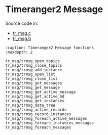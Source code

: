 # Timeranger2 Message

Source code in:

- [tr_msg.c](https://github.com/artgins/yunetas/blob/main/kernel/c/timeranger2/src/tr_msg.c)
- [tr_msg.h](https://github.com/artgins/yunetas/blob/main/kernel/c/timeranger2/src/tr_msg.)

```{toctree}
:caption: Timeranger2 Message functions
:maxdepth: 2

tr_msg/trmsg_open_topics
tr_msg/trmsg_close_topics
tr_msg/trmsg_add_instance
tr_msg/trmsg_open_list
tr_msg/trmsg_close_list
tr_msg/trmsg_get_messages
tr_msg/trmsg_get_message
tr_msg/trmsg_get_active_message
tr_msg/trmsg_get_active_md
tr_msg/trmsg_get_instances
tr_msg/trmsg_data_tree
tr_msg/trmsg_active_records
tr_msg/trmsg_record_instances
tr_msg/trmsg_foreach_active_messages
tr_msg/trmsg_foreach_instances_messages
tr_msg/trmsg_foreach_messages


```

